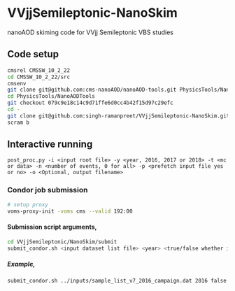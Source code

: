 # VVjjSemileptonic-NanoSkim
nanoAOD skiming code for VVjj Semileptonic VBS studies

## Code setup

```bash
cmsrel CMSSW_10_2_22
cd CMSSW_10_2_22/src
cmsenv
git clone git@github.com:cms-nanoAOD/nanoAOD-tools.git PhysicsTools/NanoAODTools
cd PhysicsTools/NanoAODTools
git checkout 079c9e18c14c9d71ffe6d0cc4b42f15d97c29efc
cd -
git clone git@github.com:singh-ramanpreet/VVjjSemileptonic-NanoSkim.git VVjjSemileptonic/NanoSkim
scram b
```


## Interactive running

```
post_proc.py -i <input root file> -y <year, 2016, 2017 or 2018> -t <mc or data> -n <number of events, 0 for all> -p <prefetch input file yes or no> -o <Optional, output filename>
```
   
### Condor job submission

```bash
# setup proxy
voms-proxy-init -voms cms --valid 192:00
```

#### Submission script arguments,
```bash
cd VVjjSemileptonic/NanoSkim/submit
submit_condor.sh <input dataset list file> <year> <true/false whether input file is custom nanoaod> <output directory>
```

##### Example,
```bash
submit_condor.sh ../inputs/sample_list_v7_2016_campaign.dat 2016 false /eos/uscms/store/...
```
